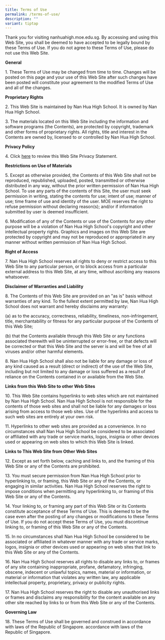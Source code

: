 ```yaml
---
title: Terms of Use
permalink: /terms-of-use/
description: ""
variant: tiptap
---
```

<p>Thank you for visiting nanhuahigh.moe.edu.sg. By accessing and using this
Web Site, you shall be deemed to have accepted to be legally bound by these
Terms of Use. If you do not agree to these Terms of Use, please do not
use this Web Site.</p>
<p><strong>General</strong>
</p>
<p>1. These Terms of Use may be changed from time to time. Changes will be
posted on this page and your use of this Web Site after such changes have
been posted will constitute your agreement to the modified Terms of Use
and all of the changes.</p>
<p><strong>Proprietary Rights</strong>
</p>
<p>2. This Web Site is maintained by Nan Hua High School. It is owned by
Nan Hua High School.</p>
<p>3. The materials located on this Web Site including the information and
software programs (the Contents), are protected by copyright, trademark
and other forms of proprietary rights. All rights, title and interest in
the Contents are owned by, licensed to or controlled by Nan Hua High School.</p>
<p><strong>Privacy Policy</strong>
</p>
<p>4. Click <a href="https://www.nanhuahigh.moe.edu.sg/privacy/" rel="noopener nofollow" target="_blank">here</a> to
review this Web Site Privacy Statement.</p>
<p><strong>Restrictions on Use of Materials</strong>
</p>
<p>5. Except as otherwise provided, the Contents of this Web Site shall not
be reproduced, republished, uploaded, posted, transmitted or otherwise
distributed in any way, without the prior written permission of Nan Hua
High School. To use any parts of the contents of this Site, the user must
seek permission in writing, stating the contents for use; intent of use;
manner of use; time frame of use and identity of the user. MOE reserves
the right to refuse permission without declaring reason(s); and/or if information
submitted by user is deemed insufficient.</p>
<p>6. Modification of any of the Contents or use of the Contents for any
other purpose will be a violation of Nan Hua High School's copyright and
other intellectual property rights. Graphics and images on this Web Site
are protected by copyright and may not be reproduced or appropriated in
any manner without written permission of Nan Hua High School.</p>
<p><strong>Right of Access</strong>
</p>
<p>7. Nan Hua High School reserves all rights to deny or restrict access
to this Web Site to any particular person, or to block access from a particular
external address to this Web Site, at any time, without ascribing any reasons
whatsoever.</p>
<p><strong>Disclaimer of Warranties and Liability</strong>
</p>
<p>8. The Contents of this Web Site are provided on an "as is" basis without
warranties of any kind. To the fullest extent permitted by law, Nan Hua
High School does not warrant and hereby disclaims any warranty:</p>
<p>(a) as to the accuracy, correctness, reliability, timeliness, non-infringement,
title, merchantability or fitness for any particular purpose of the Contents
of this Web Site;</p>
<p>(b) that the Contents available through this Web Site or any functions
associated therewith will be uninterrupted or error-free, or that defects
will be corrected or that this Web Site and the server is and will be free
of all viruses and/or other harmful elements.</p>
<p>8. Nan Hua High School shall also not be liable for any damage or loss
of any kind caused as a result (direct or indirect) of the use of the Web
Site, including but not limited to any damage or loss suffered as a result
of reliance on the Contents contained in or available from the Web Site.</p>
<p><strong>Links from this Web Site to other Web Sites</strong>
</p>
<p>10. This Web Site contains hyperlinks to web sites which are not maintained
by Nan Hua High School. Nan Hua High School is not responsible for the
contents of those web sites and shall not be liable for any damages or
loss arising from access to those web sites. Use of the hyperlinks and
access to such web sites are entirely at your own risk.</p>
<p>11. Hyperlinks to other web sites are provided as a convenience. In no
circumstances shall Nan Hua High School be considered to be associated
or affiliated with any trade or service marks, logos, insignia or other
devices used or appearing on web sites to which this Web Site is linked.</p>
<p><strong>Links to This Web Site from Other Web Sites</strong>
</p>
<p>12. Except as set forth below, caching and links to, and the framing of
this Web Site or any of the Contents are prohibited.</p>
<p>13. You must secure permission from Nan Hua High School prior to hyperlinking
to, or framing, this Web Site or any of the Contents, or engaging in similar
activities. Nan Hua High School reserves the right to impose conditions
when permitting any hyperlinking to, or framing of this Web Site or any
of the Contents.</p>
<p>14. Your linking to, or framing any part of this Web Site or its Contents
constitute acceptance of these Terms of Use. This is deemed to be the case
even after the posting of any changes or modifications to these Terms of
Use. If you do not accept these Terms of Use, you must discontinue linking
to, or framing of this Web Site or any of the Contents.</p>
<p>15. In no circumstances shall Nan Hua High School be considered to be
associated or affiliated in whatever manner with any trade or service marks,
logos, insignia or other devices used or appearing on web sites that link
to this Web Site or any of the Contents.</p>
<p>16. Nan Hua High School reserves all rights to disable any links to, or
frames of any site containing inappropriate, profane, defamatory, infringing,
obscene, indecent or unlawful topics, names, material or information, or
material or information that violates any written law, any applicable intellectual
property, proprietary, privacy or publicity rights.</p>
<p>17. Nan Hua High School reserves the right to disable any unauthorised
links or frames and disclaims any responsibility for the content available
on any other site reached by links to or from this Web Site or any of the
Contents.</p>
<p><strong>Governing Law</strong>
</p>
<p>18. These Terms of Use shall be governed and construed in accordance with
laws of the Republic of Singapore. accordance with laws of the Republic
of Singapore.</p>